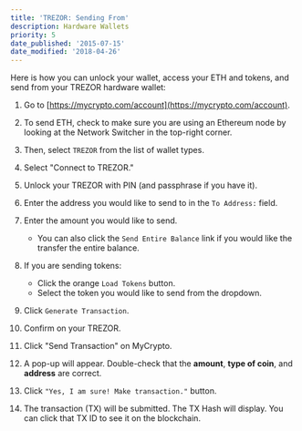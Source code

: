 ```yaml
---
title: 'TREZOR: Sending From'
description: Hardware Wallets
priority: 5
date_published: '2015-07-15'
date_modified: '2018-04-26'
---
```


Here is how you can unlock your wallet, access your ETH and tokens, and send from your TREZOR hardware wallet:

1. Go to [https://mycrypto.com/account](https://mycrypto.com/account).

2. To send ETH, check to make sure you are using an Ethereum node by looking at the Network Switcher in the top-right corner.

3. Then, select `TREZOR` from the list of wallet types.

4. Select "Connect to TREZOR."

5. Unlock your TREZOR with PIN (and passphrase if you have it).

6. Enter the address you would like to send to in the `To Address:` field.

7. Enter the amount you would like to send.
   * You can also click the `Send Entire Balance` link if you would like the transfer the entire balance.

8. If you are sending tokens:
   * Click the orange `Load Tokens` button.
   * Select the token you would like to send from the dropdown.

9. Click `Generate Transaction`.

10. Confirm on your TREZOR.

11. Click "Send Transaction" on MyCrypto.

12. A pop-up will appear. Double-check that the **amount**, **type of coin**, and **address** are correct.

13. Click `"Yes, I am sure! Make transaction."` button.

14. The transaction (TX) will be submitted. The TX Hash will display. You can click that TX ID to see it on the blockchain.
